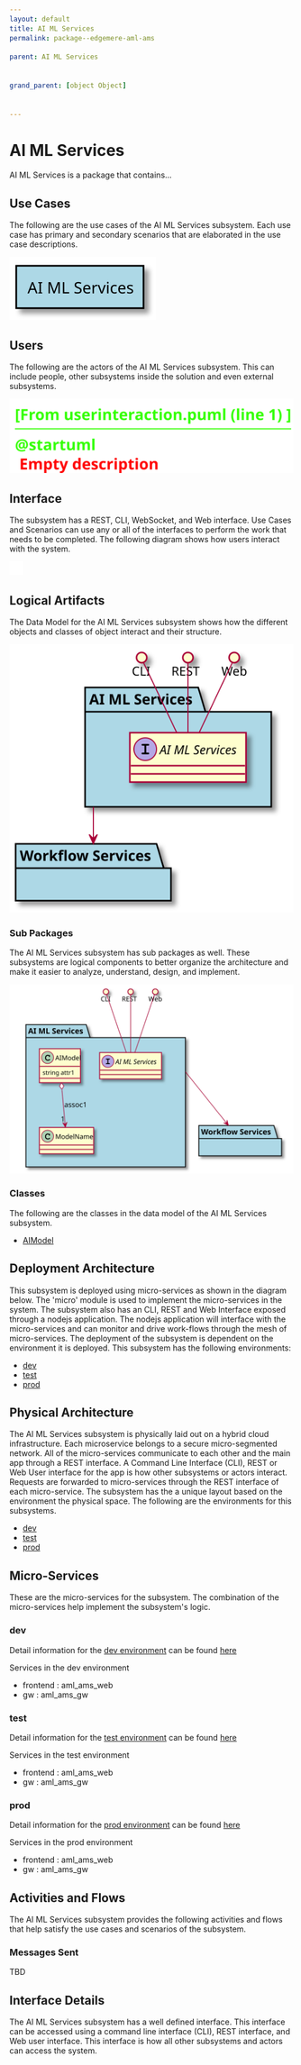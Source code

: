 ```yaml
---
layout: default
title: AI ML Services
permalink: package--edgemere-aml-ams

parent: AI ML Services


grand_parent: [object Object]


---
```

# AI ML Services

AI ML Services is a package that contains...



## Use Cases

The following are the use cases of the AI ML Services subsystem. Each use case has primary and secondary scenarios
that are elaborated in the use case descriptions.



![UseCase Diagram](./usecases.svg)

## Users

The following are the actors of the AI ML Services subsystem. This can include people, other subsystems 
inside the solution and even external subsystems. 



![User Interaction](./userinteraction.svg)

## Interface

The subsystem has a REST, CLI, WebSocket, and Web interface. Use Cases and Scenarios can use any or all
of the interfaces to perform the work that needs to be completed. The following  diagram shows how
users interact with the system.

![Scenario Mappings Diagram](./scenariomapping.svg)



## Logical Artifacts

The Data Model for the  AI ML Services subsystem shows how the different objects and classes of object interact
and their structure.

![Sub Package Diagram](./subpackage.svg)

### Sub Packages

The AI ML Services subsystem has sub packages as well. These subsystems are logical components to better
organize the architecture and make it easier to analyze, understand, design, and implement.



![Logical Diagram](./logical.svg)

### Classes

The following are the classes in the data model of the AI ML Services subsystem.

* [AIModel](class-AIModel)



## Deployment Architecture

This subsystem is deployed using micro-services as shown in the diagram below. The 'micro' module is
used to implement the micro-services in the system. The subsystem also has an CLI, REST and Web Interface
exposed through a nodejs application. The nodejs application will interface with the micro-services and
can monitor and drive work-flows through the mesh of micro-services. The deployment of the subsystem is 
dependent on the environment it is deployed. This subsystem has the following environments:
* [dev](environment--edgemere-aml-ams-dev)
* [test](environment--edgemere-aml-ams-test)
* [prod](environment--edgemere-aml-ams-prod)



## Physical Architecture

The AI ML Services subsystem is physically laid out on a hybrid cloud infrastructure. Each microservice belongs
to a secure micro-segmented network. All of the micro-services communicate to each other and the main app through a
REST interface. A Command Line Interface (CLI), REST or Web User interface for the app is how other subsystems or actors 
interact. Requests are forwarded to micro-services through the REST interface of each micro-service. The subsystem has
the a unique layout based on the environment the physical space. The following are the environments for this
subsystems.
* [dev](environment--edgemere-aml-ams-dev)
* [test](environment--edgemere-aml-ams-test)
* [prod](environment--edgemere-aml-ams-prod)


## Micro-Services

These are the micro-services for the subsystem. The combination of the micro-services help implement
the subsystem's logic.


### dev

Detail information for the [dev environment](environment--edgemere-aml-ams-dev)
can be found [here](environment--edgemere-aml-ams-dev)

Services in the dev environment

* frontend : aml_ams_web
* gw : aml_ams_gw


### test

Detail information for the [test environment](environment--edgemere-aml-ams-test)
can be found [here](environment--edgemere-aml-ams-test)

Services in the test environment

* frontend : aml_ams_web
* gw : aml_ams_gw


### prod

Detail information for the [prod environment](environment--edgemere-aml-ams-prod)
can be found [here](environment--edgemere-aml-ams-prod)

Services in the prod environment

* frontend : aml_ams_web
* gw : aml_ams_gw


## Activities and Flows
The AI ML Services subsystem provides the following activities and flows that help satisfy the use
cases and scenarios of the subsystem.




### Messages Sent

TBD

## Interface Details
The AI ML Services subsystem has a well defined interface. This interface can be accessed using a
command line interface (CLI), REST interface, and Web user interface. This interface is how all other
subsystems and actors can access the system.


